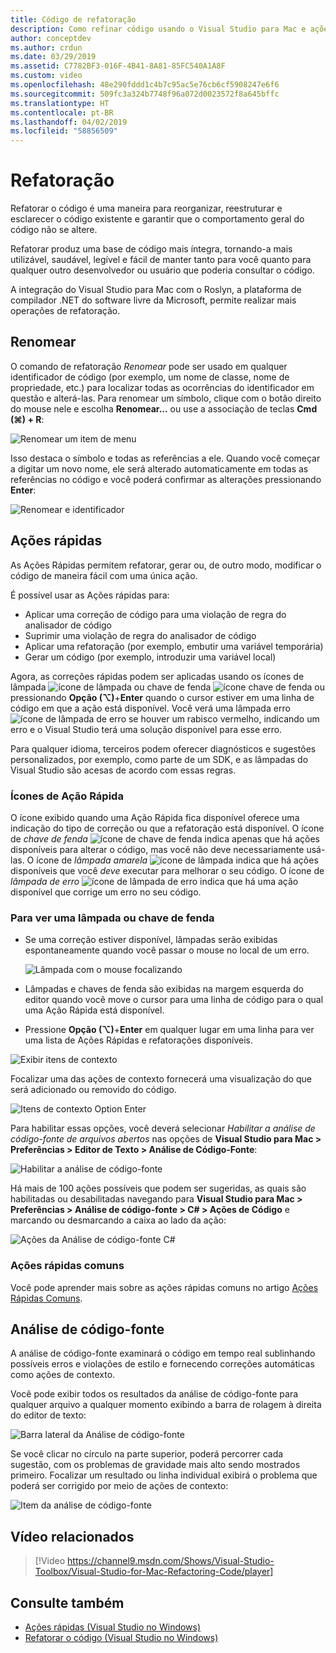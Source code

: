 ```yaml
---
title: Código de refatoração
description: Como refinar código usando o Visual Studio para Mac e ações rápidas.
author: conceptdev
ms.author: crdun
ms.date: 03/29/2019
ms.assetid: C7782BF3-016F-4B41-8A81-85FC540A1A8F
ms.custom: video
ms.openlocfilehash: 48e290fddd1c4b7c95ac5e76cb6cf5908247e6f6
ms.sourcegitcommit: 509fc3a324b7748f96a072d0023572f8a645bffc
ms.translationtype: HT
ms.contentlocale: pt-BR
ms.lasthandoff: 04/02/2019
ms.locfileid: "58856509"
---
```

# <a name="refactoring"></a>Refatoração

Refatorar o código é uma maneira para reorganizar, reestruturar e esclarecer o código existente e garantir que o comportamento geral do código não se altere.

Refatorar produz uma base de código mais íntegra, tornando-a mais utilizável, saudável, legível e fácil de manter tanto para você quanto para qualquer outro desenvolvedor ou usuário que poderia consultar o código.

A integração do Visual Studio para Mac com o Roslyn, a plataforma de compilador .NET do software livre da Microsoft, permite realizar mais operações de refatoração.

## <a name="renaming"></a>Renomear

O comando de refatoração *Renomear* pode ser usado em qualquer identificador de código (por exemplo, um nome de classe, nome de propriedade, etc.) para localizar todas as ocorrências do identificador em questão e alterá-las. Para renomear um símbolo, clique com o botão direito do mouse nele e escolha **Renomear...** ou use a associação de teclas **Cmd (⌘) + R**:

![Renomear um item de menu](media/refactoring-renaming1.png)

Isso destaca o símbolo e todas as referências a ele. Quando você começar a digitar um novo nome, ele será alterado automaticamente em todas as referências no código e você poderá confirmar as alterações pressionando **Enter**:

![Renomear e identificador](media/refactoring-renaming2.png)

## <a name="quick-actions"></a>Ações rápidas

As Ações Rápidas permitem refatorar, gerar ou, de outro modo, modificar o código de maneira fácil com uma única ação.

É possível usar as Ações rápidas para:

* Aplicar uma correção de código para uma violação de regra do analisador de código
* Suprimir uma violação de regra do analisador de código
* Aplicar uma refatoração (por exemplo, embutir uma variável temporária)
* Gerar um código (por exemplo, introduzir uma variável local)

Agora, as correções rápidas podem ser aplicadas usando os ícones de lâmpada ![ícone de lâmpada](media/quick-actions-light-bulb-icon.png) ou chave de fenda ![ícone chave de fenda](media/quick-actions-screwdriver-icon.png) ou pressionando **Opção (⌥)**+**Enter** quando o cursor estiver em uma linha de código em que a ação está disponível. Você verá uma lâmpada erro ![ícone de lâmpada de erro](media/quick-actions-error-light-bulb-icon.png) se houver um rabisco vermelho, indicando um erro e o Visual Studio terá uma solução disponível para esse erro.

Para qualquer idioma, terceiros podem oferecer diagnósticos e sugestões personalizados, por exemplo, como parte de um SDK, e as lâmpadas do Visual Studio são acesas de acordo com essas regras.

### <a name="quick-action-icons"></a>Ícones de Ação Rápida
O ícone exibido quando uma Ação Rápida fica disponível oferece uma indicação do tipo de correção ou que a refatoração está disponível. O ícone de *chave de fenda* ![ícone de chave de fenda](media/quick-actions-screwdriver-icon.png) indica apenas que há ações disponíveis para alterar o código, mas você não deve necessariamente usá-las. O ícone de *lâmpada amarela* ![ícone de lâmpada](media/quick-actions-light-bulb-icon.png) indica que há ações disponíveis que você *deve* executar para melhorar o seu código. O ícone de *lâmpada de erro* ![ícone de lâmpada de erro](media/quick-actions-error-light-bulb-icon.png) indica que há uma ação disponível que corrige um erro no seu código.

### <a name="to-see-a-light-bulb-or-screwdriver"></a>Para ver uma lâmpada ou chave de fenda

- Se uma correção estiver disponível, lâmpadas serão exibidas espontaneamente quando você passar o mouse no local de um erro.

   ![Lâmpada com o mouse focalizando](media/refactoring-lightbulb-hover.png)

- Lâmpadas e chaves de fenda são exibidas na margem esquerda do editor quando você move o cursor para uma linha de código para o qual uma Ação Rápida está disponível.

- Pressione **Opção (⌥)**+**Enter** em qualquer lugar em uma linha para ver uma lista de Ações Rápidas e refatorações disponíveis.

![Exibir itens de contexto](media/refactoring-context-action.png)

Focalizar uma das ações de contexto fornecerá uma visualização do que será adicionado ou removido do código.

![Itens de contexto Option Enter](media/refactoring-image2a.png)

Para habilitar essas opções, você deverá selecionar *Habilitar a análise de código-fonte de arquivos abertos* nas opções de **Visual Studio para Mac > Preferências > Editor de Texto > Análise de Código-Fonte**:

![Habilitar a análise de código-fonte](media/refactoring-options.png)

Há mais de 100 ações possíveis que podem ser sugeridas, as quais são habilitadas ou desabilitadas navegando para **Visual Studio para Mac > Preferências > Análise de código-fonte > C# > Ações de Código** e marcando ou desmarcando a caixa ao lado da ação:

![Ações da Análise de código-fonte C#](media/refactoring-image3a.png)

### <a name="common-quick-actions"></a>Ações rápidas comuns

Você pode aprender mais sobre as ações rápidas comuns no artigo [Ações Rápidas Comuns](/visualstudio/ide/common-quick-actions).

## <a name="source-analysis"></a>Análise de código-fonte

A análise de código-fonte examinará o código em tempo real sublinhando possíveis erros e violações de estilo e fornecendo correções automáticas como ações de contexto.

Você pode exibir todos os resultados da análise de código-fonte para qualquer arquivo a qualquer momento exibindo a barra de rolagem à direita do editor de texto:

![Barra lateral da Análise de código-fonte](media/refactoring-image4a.png)

Se você clicar no círculo na parte superior, poderá percorrer cada sugestão, com os problemas de gravidade mais alto sendo mostrados primeiro. Focalizar um resultado ou linha individual exibirá o problema que poderá ser corrigido por meio de ações de contexto:

![Item da análise de código-fonte](media/refactoring-image5.png)

## <a name="related-video"></a>Vídeo relacionados

> [!Video https://channel9.msdn.com/Shows/Visual-Studio-Toolbox/Visual-Studio-for-Mac-Refactoring-Code/player]

## <a name="see-also"></a>Consulte também

- [Ações rápidas (Visual Studio no Windows)](/visualstudio/ide/quick-actions)
- [Refatorar o código (Visual Studio no Windows)](/visualstudio/ide/refactoring-in-visual-studio)
